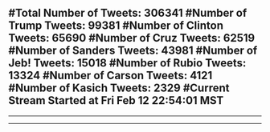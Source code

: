 #Total Number of Tweets: 306341 
#Number of Trump Tweets: 99381
#Number of Clinton Tweets: 65690
#Number of Cruz Tweets: 62519
#Number of Sanders Tweets: 43981
#Number of Jeb! Tweets: 15018
#Number of Rubio Tweets: 13324
#Number of Carson Tweets: 4121
#Number of Kasich Tweets: 2329
#Current Stream Started at Fri Feb 12 22:54:01 MST
---
---
---
